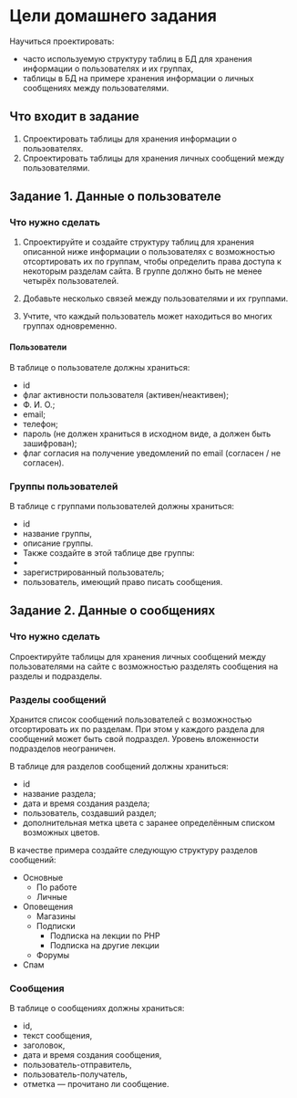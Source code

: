 # Цели домашнего задания
Научиться проектировать:

* часто используемую структуру таблиц в БД для хранения информации о пользователях и их группах,
* таблицы в БД на примере хранения информации о личных сообщениях между пользователями.


## Что входит в задание
1. Спроектировать таблицы для хранения информации о пользователях.
2. Спроектировать таблицы для хранения личных сообщений между пользователями.


## Задание 1. Данные о пользователе


### Что нужно сделать
1. Спроектируйте и создайте структуру таблиц для хранения описанной ниже информации о пользователях с возможностью отсортировать их по группам, чтобы определить права доступа к некоторым разделам сайта. В группе должно быть не менее четырёх пользователей.

2. Добавьте несколько связей между пользователями и их группами.

3. Учтите, что каждый пользователь может находиться во многих группах одновременно.



#### Пользователи
В таблице о пользователе должны храниться:

* id
* флаг активности пользователя (активен/неактивен);
* Ф. И. О.;
* email;
* телефон;
* пароль (не должен храниться в исходном виде, а должен быть зашифрован);
* флаг согласия на получение уведомлений по email (согласен / не согласен).


### Группы пользователей
В таблице с группами пользователей должны храниться:

* id
* название группы,
* описание группы.
* Также создайте в этой таблице две группы:
* 
* зарегистрированный пользователь;
* пользователь, имеющий право писать сообщения.


## Задание 2. Данные о сообщениях


### Что нужно сделать
Спроектируйте таблицы для хранения личных сообщений между пользователями на сайте с возможностью разделять сообщения на разделы и подразделы.



### Разделы сообщений
Хранится список сообщений пользователей с возможностью отсортировать их по разделам. При этом у каждого раздела для сообщений может быть свой подраздел. Уровень вложенности подразделов неограничен.

В таблице для разделов сообщений должны храниться:

* id
* название раздела;
* дата и время создания раздела;
* пользователь, создавший раздел;
* дополнительная метка цвета с заранее определённым списком возможных цветов.

В качестве примера создайте следующую структуру разделов сообщений:

* Основные 
  * По работе
  * Личные
* Оповещения
  * Магазины
  * Подписки
    * Подписка на лекции по PHP
    * Подписка на другие лекции
  * Форумы
* Спам

### Сообщения
В таблице о сообщениях должны храниться:

* id, 
* текст сообщения,
* заголовок,
* дата и время создания сообщения,
* пользователь-отправитель,
* пользователь-получатель,
* отметка — прочитано ли сообщение.